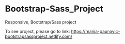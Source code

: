 # Bootstrap-Sass_Project

Responsive, Bootstrap/Sass project

To see project, please go to link: https://marija-paunovic-bootstrapsassproject.netlify.com/
